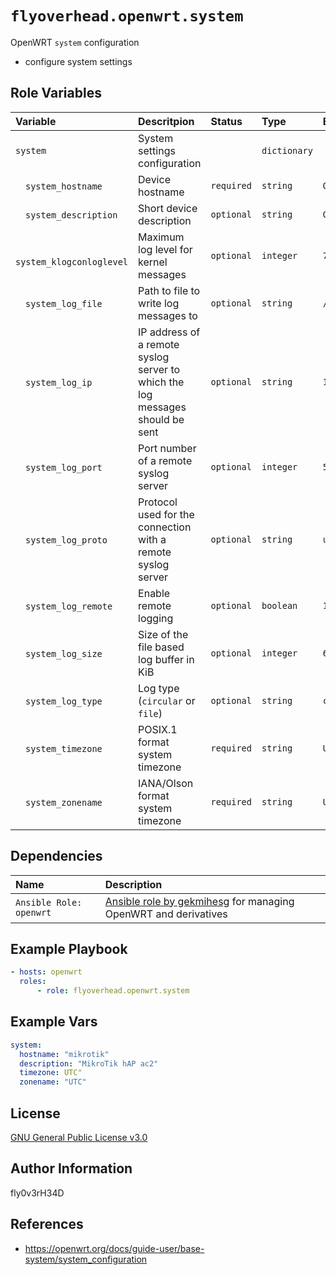 # `flyoverhead.openwrt.system`

OpenWRT `system` configuration
- configure system settings

## Role Variables

| Variable | Descritpion | Status | Type | Example |
| :--- | :--- | :--- | :--- | :--- |
| `system` | System settings configuration |  | `dictionary` |  |
| &emsp;`system_hostname` | Device hostname | `required` | `string` | `OpenWrt` |
| &emsp;`system_description` | Short device description | `optional` | `string` | `OpenWrt device` |
| &emsp;`system_klogconloglevel` | Maximum log level for kernel messages | `optional` | `integer` | `7` |
| &emsp;`system_log_file` | Path to file to write log messages to | `optional` | `string` | `/var/log/messages` |
| &emsp;`system_log_ip` | IP address of a remote syslog server to which the log messages should be sent | `optional` | `string` | `192.168.1.1` |
| &emsp;`system_log_port` | Port number of a remote syslog server | `optional` | `integer` | `514` |
| &emsp;`system_log_proto` | Protocol used for the connection with a remote syslog server | `optional` | `string` | `udp` |
| &emsp;`system_log_remote` | Enable remote logging | `optional` | `boolean` | `1` |
| &emsp;`system_log_size` | Size of the file based log buffer in KiB | `optional` | `integer` | `64` |
| &emsp;`system_log_type` | Log type (`circular` or `file`) | `optional` | `string` | `circular` |
| &emsp;`system_timezone` | POSIX.1 format system timezone | `required` | `string` | `UTC` |
| &emsp;`system_zonename` | IANA/Olson format system timezone | `required` | `string` | `UTC` |

## Dependencies

| Name | Description |
| :--- | :--- |
| `Ansible Role: openwrt` | [Ansible role by gekmihesg](https://github.com/gekmihesg/ansible-openwrt) for managing OpenWRT and derivatives |

## Example Playbook

```yaml
- hosts: openwrt
  roles:
      - role: flyoverhead.openwrt.system
```

## Example Vars

```yaml
system:
  hostname: "mikrotik"
  description: "MikroTik hAP ac2"
  timezone: UTC"
  zonename: "UTC"
```

## License

[GNU General Public License v3.0](https://www.gnu.org/licenses/gpl-3.0.txt)

## Author Information

fly0v3rH34D

## References

- https://openwrt.org/docs/guide-user/base-system/system_configuration
